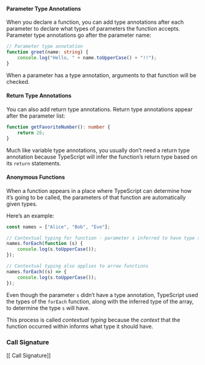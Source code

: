 #### Parameter Type Annotations
When you declare a function, you can add type annotations after each parameter to declare what types of parameters the function accepts. Parameter type annotations go after the parameter name:

```ts
// Parameter type annotation
function greet(name: string) {
	console.log("Hello, " + name.toUpperCase() + "!!");
}  
```
 
 When a parameter has a type annotation, arguments to that function will be checked.
#### Return Type Annotations
You can also add return type annotations. Return type annotations appear after the parameter list:

```ts
function getFavoriteNumber(): number {
	return 26;
}
```

Much like variable type annotations, you usually don’t need a return type annotation because TypeScript will infer the function’s return type based on its `return` statements.
#### Anonymous Functions
When a function appears in a place where TypeScript can determine how it’s going to be called, the parameters of that function are automatically given types.

Here’s an example:

```ts
const names = ["Alice", "Bob", "Eve"];

// Contextual typing for function - parameter s inferred to have type string
names.forEach(function (s) {
	console.log(s.toUpperCase());
});

// Contextual typing also applies to arrow functions
names.forEach((s) => {
	console.log(s.toUpperCase());
});
```

Even though the parameter `s` didn’t have a type annotation, TypeScript used the types of the `forEach` function, along with the inferred type of the array, to determine the type `s` will have.

This process is called _contextual typing_ because the _context_ that the function occurred within informs what type it should have.

### Call Signature
[[ Call Signature]]